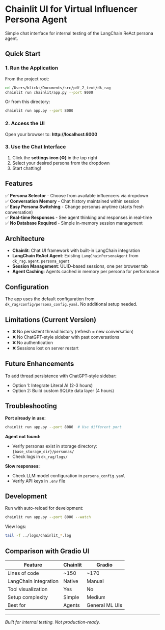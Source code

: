 # Chainlit UI for Virtual Influencer Persona Agent

Simple chat interface for internal testing of the LangChain ReAct persona agent.

## Quick Start

### 1. Run the Application

From the project root:

```bash
cd /Users/blickt/Documents/src/pdf_2_text/dk_rag
chainlit run chainlit/app.py --port 8000
```

Or from this directory:

```bash
chainlit run app.py --port 8000
```

### 2. Access the UI

Open your browser to: **http://localhost:8000**

### 3. Use the Chat Interface

1. Click the **settings icon (⚙️)** in the top right
2. Select your desired persona from the dropdown
3. Start chatting!

## Features

✅ **Persona Selector** - Choose from available influencers via dropdown  
✅ **Conversation Memory** - Chat history maintained within session  
✅ **Easy Persona Switching** - Change personas anytime (starts fresh conversation)  
✅ **Real-time Responses** - See agent thinking and responses in real-time  
✅ **No Database Required** - Simple in-memory session management  

## Architecture

- **Chainlit**: Chat UI framework with built-in LangChain integration
- **LangChain ReAct Agent**: Existing `LangChainPersonaAgent` from `dk_rag.agent.persona_agent`
- **Session Management**: UUID-based sessions, one per browser tab
- **Agent Caching**: Agents cached in memory per persona for performance

## Configuration

The app uses the default configuration from `dk_rag/config/persona_config.yaml`. No additional setup needed.

## Limitations (Current Version)

- ❌ No persistent thread history (refresh = new conversation)
- ❌ No ChatGPT-style sidebar with past conversations
- ❌ No authentication
- ❌ Sessions lost on server restart

## Future Enhancements

To add thread persistence with ChatGPT-style sidebar:
- Option 1: Integrate Literal AI (2-3 hours)
- Option 2: Build custom SQLite data layer (4 hours)

## Troubleshooting

**Port already in use:**
```bash
chainlit run app.py --port 8080  # Use different port
```

**Agent not found:**
- Verify personas exist in storage directory: `{base_storage_dir}/personas/`
- Check logs in `dk_rag/logs/`

**Slow responses:**
- Check LLM model configuration in `persona_config.yaml`
- Verify API keys in `.env` file

## Development

Run with auto-reload for development:
```bash
chainlit run app.py --port 8000 --watch
```

View logs:
```bash
tail -f ../logs/chainlit_*.log
```

## Comparison with Gradio UI

| Feature | Chainlit | Gradio |
|---------|----------|--------|
| Lines of code | ~150 | ~170 |
| LangChain integration | Native | Manual |
| Tool visualization | Yes | No |
| Setup complexity | Simple | Medium |
| Best for | Agents | General ML UIs |

---

*Built for internal testing. Not production-ready.*